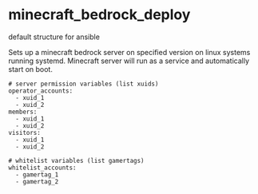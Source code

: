 # minecraft_bedrock_deploy

default structure for ansible

Sets up a minecraft bedrock server on specified version on linux systems running systemd. Minecraft server will run as a service and automatically start on boot.

```
# server permission variables (list xuids)
operator_accounts:
  - xuid_1
  - xuid_2
members:
  - xuid_1
  - xuid_2
visitors:
  - xuid_1
  - xuid_2

# whitelist variables (list gamertags)
whitelist_accounts:
  - gamertag_1
  - gamertag_2
```